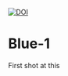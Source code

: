 [![DOI](https://zenodo.org/badge/DOI/10.5281/zenodo.10829824.svg)](https://doi.org/10.5281/zenodo.10829824)
# Blue-1
First shot at this 

